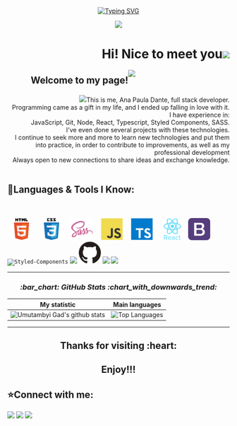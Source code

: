 <p align="center">
  <a href="https://github.com/ana_brajão"><img
      src="https://readme-typing-svg.demolab.com?stack=Fira+Code&size=30&duration=2000&pause=100&color=318B4D&center=true&vCenter=true&multiline=true&width=600&height=120&lines=Hello%2C+Word!;I'm+Ana+Paula+Brajão;A+Full-Stack+Developer"
      alt="Typing SVG" /></a>
  </a>
  <br />

<p align="center">
  <img src="https://profile-counter.glitch.me/ana-dante/count.svg" />
</p>

<h1 align="right">Hi! Nice to meet you<img src="https://media.giphy.com/media/mGcNjsfWAjY5AEZNw6/giphy.gif" width="8%">
</h1>
<img align='right' src="https://media.giphy.com/media/ieyl9zmCjO4b4t6qoY/giphy.gif" width="230">
<h2><strong>
    <p align="right">Welcome to my page!
  </strong></h2>
<p align="right"><img src="https://media.giphy.com/media/WUlplcMpOCEmTGBtBW/giphy.gif" width="30">This is me, Ana Paula
  Dante, full stack developer.</b> <br>
  Programming came as a gift in my life, and I ended up falling in love with it.</b><br>
  I have experience in:</b><br>
  JavaScript, Git, Node, React, Typescript, Styled Components, SASS.</b><br>
  I've even done several projects with these technologies.</b><br>
  I continue to seek more and more to learn new technologies and put them into practice, in order to contribute to
  improvements, as well as my professional development</b><br>
  Always open to new connections to share ideas and exchange knowledge.</b><br>
  <br>
<h2>
  <p align="left"><strong>🔧Languages & Tools I Know:
</h2></strong>
<br>
<p align="left">
  <code> <img height="50" src="https://raw.githubusercontent.com/devicons/devicon/master/icons/html5/html5-original-wordmark.svg"> </code>
  <code> <img height="50" src="https://raw.githubusercontent.com/devicons/devicon/master/icons/css3/css3-original-wordmark.svg"> </code>
  <code> <img height="50" src="https://raw.githubusercontent.com/devicons/devicon/master/icons/sass/sass-original.svg"> </code>
  <code> <img height="50" src="https://raw.githubusercontent.com/devicons/devicon/master/icons/javascript/javascript-original.svg"> </code>
  <code> <img height="50" src="https://raw.githubusercontent.com/devicons/devicon/master/icons/typescript/typescript-original.svg"> </code>
  <code> <img height="50" src="https://raw.githubusercontent.com/devicons/devicon/master/icons/react/react-original-wordmark.svg"> </code>
  <code><img height="50"  src="https://raw.githubusercontent.com/github/explore/80688e429a7d4ef2fca1e82350fe8e3517d3494d/topics/bootstrap/bootstrap.png"></code>
  <code><img height="50" src="https://raw.githubusercontent.com/styled-components/brand/master/styled-components.png" alt="Styled-Components"/></code>
  <code><img height="50"  src="https://upload.wikimedia.org/wikipedia/commons/thumb/3/3f/Git_icon.svg/1024px-Git_icon.svg.png"></code>
  <code><img height="50"  src="https://raw.githubusercontent.com/github/explore/80688e429a7d4ef2fca1e82350fe8e3517d3494d/topics/github-api/github-api.png"></code>
  <code><img height="50" src="https://images-wixmp-ed30a86b8c4ca887773594c2.wixmp.com/f/217d5ea0-623d-40b1-9b31-027b904a5f15/ddjrgww-846ce429-3b0d-4ad8-bf6d-ac52dfe48201.png?token=eyJ0eXAiOiJKV1QiLCJhbGciOiJIUzI1NiJ9.eyJzdWIiOiJ1cm46YXBwOjdlMGQxODg5ODIyNjQzNzNhNWYwZDQxNWVhMGQyNmUwIiwiaXNzIjoidXJuOmFwcDo3ZTBkMTg4OTgyMjY0MzczYTVmMGQ0MTVlYTBkMjZlMCIsIm9iaiI6W1t7InBhdGgiOiJcL2ZcLzIxN2Q1ZWEwLTYyM2QtNDBiMS05YjMxLTAyN2I5MDRhNWYxNVwvZGRqcmd3dy04NDZjZTQyOS0zYjBkLTRhZDgtYmY2ZC1hYzUyZGZlNDgyMDEucG5nIn1dXSwiYXVkIjpbInVybjpzZXJ2aWNlOmZpbGUuZG93bmxvYWQiXX0.G0SE64OMLNEGI8vXb21JRl13RMfER1VP8Kh2Ig3oJaQ"></code>
  <code><img height="50" src="https://cdn.iconscout.com/icon/free/png-512/figma-682083.png"></code>
  <hr>


<h3><em><strong>
      <p align="center">:bar_chart: GitHub Stats :chart_with_downwards_trend:
    </strong></em></h3>

| My statistic                                                                                                                                                            | Main languages                                                                                                                                                                     |
| ------------------------------------------------------------------------------------------------------------------------------------------------------------------------ | ---------------------------------------------------------------------------------------------------------------------------------------------------------------------------------- |
| ![Umutambyi Gad's github stats](https://github-readme-stats.vercel.app/api?username=StephaniEngell&show_icons=true&hide_border=true&count_private=true&theme=radical) | ![Top Languages](https://github-readme-stats.vercel.app/api/top-langs/?username=StephaniEngell&langs_count=10&count_private=true&hide_border=true&theme=radical&layout=compact) |

---

<h2>
  <p align="center">Thanks for visiting :heart:
</h2>
<h2><strong>
    <p align="center">Enjoy!!!
  </strong></h2>

<p align="left">
<h2>⭐️Connect with me:</h2>

<div>
  <a href="mailto:anajornalistasbc@gmail.com"><img
      src="https://img.shields.io/badge/Gmail-D14836?style=for-the-badge&logo=gmail&logoColor=white"
      target="_blank"></a>
  <a href="https://www.linkedin.com/in/ana-paula-b-005413168/" target="_blank"><img
      src="https://img.shields.io/badge/-LinkedIn-%230077B5?style=for-the-badge&logo=linkedin&logoColor=white"
      target="_blank"></a>
  <a href="https://github.com/ana-dante" target="_blank"><img
      src="https://img.shields.io/badge/-Github-181717?style=for-the-badge&logo=GitHub&logoColor=white"
      target="_blank"></a>
</div>
